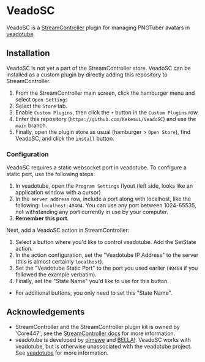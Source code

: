 
# VeadoSC

VeadoSC is a [StreamController](https://streamcontroller.github.io/docs/latest/) plugin for managing PNGTuber avatars in [veadotube](https://veado.tube/).

## Installation

VeadoSC is not yet a part of the StreamController store. VeadoSC can be installed as a custom plugin by directly adding this repository to StreamController.

1. From the StreamController main screen, click the hamburger menu and select `Open Settings`
2. Select the `Store` tab.
3. Enable `Custom Plugins`, then click the `+` button in the `Custom Plugins` row.
4. Enter this repository (`https://github.com/Kekemui/VeadoSC`) and use the `main` branch.
5. Finally, open the plugin store as usual  (hamburger > `Open Store`), find VeadoSC, and click the `install` button.

### Configuration

VeadoSC requires a static websocket port in veadotube. To configure a static port, use the following steps:

1. In veadotube, open the `Program Settings` flyout (left side, looks like an application window with a cursor)
2. In the `server address` row, include a port along with localhost, like the following: `localhost:40404`. You can use any port between 1024-65535, not withstanding any port currently in use by your computer.
3. **Remember this port**.

Next, add a VeadoSC action in StreamController:

1. Select a button where you'd like to control veadotube. Add the SetState action.
2. In the action configuration, set the "Veadotube IP Address" to the server (this is almost certainly `localhost`).
3. Set the "Veadotube Static Port" to the port you used earlier (`40404` if you followed the example verbatim).
4. Finally, set the "State Name" you'd like to use for this button.
  * For additional buttons, you only need to set this "State Name".

## Acknowledgements

* StreamController and the StreamController plugin kit is owned by 'Core447', see the [StreamController docs](https://streamcontroller.github.io/docs/latest/) for more information.
* veadotube is developed by [olmewe](https://olmewe.com/) and [BELLA!](https://bellaexclamation.art/). VeadoSC works with veadotube, but is otherwise unassociated with the veadotube project. See [veadotube](https://veado.tube) for more information.
